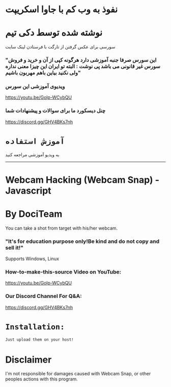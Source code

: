 # نفوذ به وب کم با جاوا اسکریپت

# نوشته شده توسط دکی تیم

سورسی برای عکس گرفتن از تارگت با فرستادن لینک سایت

### "این سورس صرفا جنبه آموزشی دارد هرگونه کپی از آن و خرید و فروش سورس غیر قانونی می باشد پی نوشت : البته تو ایران این چیزا معنی نداره ولی نکنید بیاین باهم مهربون باشیم"

### ویدیوی آموزشی این سورس

https://youtu.be/Golp-WCybQU

### چنل دیسکورد ما برای سوالات و پیشنهادات شما

https://discord.gg/GHV4BKs7nh



# `آموزش استفاده`

به ویدیو آموزشی مراجعه کنید

---------------------------------------------------------------------------------------

# Webcam Hacking (Webcam Snap) - Javascript

# By DociTeam

You can take a shot from target with his/her webcam.

### "It's for education purpose only!Be kind and do not copy and sell it!"


Supports Windows, Linux

### How-to-make-this-source Video on YouTube:

https://youtu.be/Golp-WCybQU

### Our Discord Channel For Q&A:

https://discord.gg/GHV4BKs7nh



# `Installation:`

`Just upload them on your host!`


# **Disclaimer**

I'm not responsible for damages caused with Webcam Snap, or other peoples actions with this program.


